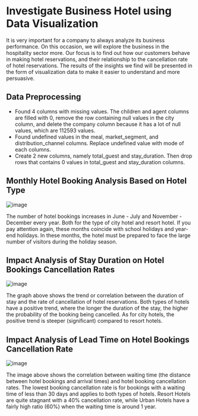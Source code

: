 # Investigate Business Hotel using Data Visualization

It is very important for a company to always analyze its business performance. On this occasion, we will explore the business in the hospitality sector more. Our focus is to find out how our customers behave in making hotel reservations, and their relationship to the cancellation rate of hotel reservations. The results of the insights we find will be presented in the form of visualization data to make it easier to understand and more persuasive.

## Data Preprocessing
- Found 4 columns with missing values. The children and agent columns are filled with 0, remove the row containing null values in the city column, and delete the company column because it has a lot of null values, which are 112593 values.
- Found undefined values in the meal, market_segment, and distribution_channel columns. Replace undefined value with mode of each columns.
- Create 2 new columns, namely total_guest and stay_duration. Then drop rows that contains 0 values in total_guest and stay_duration columns.

## Monthly Hotel Booking Analysis Based on Hotel Type

![image](https://user-images.githubusercontent.com/101455281/189301691-a6e15d83-3ea4-4c41-a4cd-6e8aafd86a1d.png)

The number of hotel bookings increases in June - July and November - December every year. Both for the type of city hotel and resort hotel. If you pay attention again, these months coincide with school holidays and year-end holidays. In these months, the hotel must be prepared to face the large number of visitors during the holiday season.

## Impact Analysis of Stay Duration on Hotel Bookings Cancellation Rates

![image](https://user-images.githubusercontent.com/101455281/189310459-75ae3102-2bab-44f6-bc01-0e5a191a4599.png)

The graph above shows the trend or correlation between the duration of stay and the rate of cancellation of hotel reservations. Both types of hotels have a positive trend, where the longer the duration of the stay, the higher the probability of the booking being cancelled. As for city hotels, the positive trend is steeper (significant) compared to resort hotels.

## Impact Analysis of Lead Time on Hotel Bookings Cancellation Rate

![image](https://user-images.githubusercontent.com/101455281/189322120-fca661df-d148-4b54-8af7-9b56fd6a13fb.png)

The image above shows the correlation between waiting time (the distance between hotel bookings and arrival times) and hotel booking cancellation rates. The lowest booking cancellation rate is for bookings with a waiting time of less than 30 days and applies to both types of hotels. Resort Hotels are quite stagnant with a 40% cancellation rate, while Urban Hotels have a fairly high ratio (60%) when the waiting time is around 1 year.
